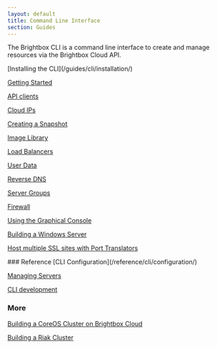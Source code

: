 ```yaml
---
layout: default
title: Command Line Interface
section: Guides
---
```


The Brightbox CLI is a command line interface to create and manage
resources via the Brightbox Cloud API.

<div class="grid_11 alpha" markdown="1">
[Installing the CLI](/guides/cli/installation/)

[Getting Started](/guides/cli/getting-started/)

[API clients](/guides/cli/api-clients/)

[Cloud IPs](/guides/cli/cloud-ips/)

[Creating a Snapshot](/guides/cli/create-a-snapshot/)

[Image Library](/guides/cli/image-library/)

[Load Balancers](/guides/cli/load-balancers/)

[User Data](/guides/cli/user-data/)

[Reverse DNS](/guides/cli/reverse-dns/)

[Server Groups](/guides/cli/server-groups/)

[Firewall](/guides/cli/firewall/)

[Using the Graphical Console](/guides/cli/graphical-console/)

[Building a Windows Server](/guides/cli/windows-servers/)

[Host multiple SSL sites with Port Translators](/guides/cli/port-translation/)
</div>

<div class="grid_11 prefix_2" markdown="1">
### Reference
[CLI Configuration](/reference/cli/configuration/)

[Managing Servers](/reference/cli/servers/)

[CLI development](/reference/cli/development/)

### More

[Building a CoreOS Cluster on Brightbox Cloud](/guides/cli/coreos/)

[Building a Riak Cluster](/guides/cli/riak-cluster/)
</div>
